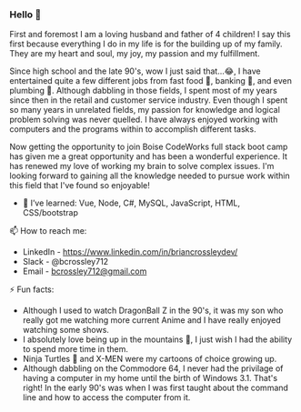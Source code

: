 ### Hello 👋
First and foremost I am a loving husband and father of 4 children!  I say this first because everything I do in my life is for the building up of my family. They are my heart and soul, my joy, my passion and my fulfillment.

Since high school and the late 90's, wow I just said that...😂, I have entertained quite a few different jobs from fast food 🌮, banking 🏧, and even plumbing 🚽.  Although dabbling in those fields, I spent most of my years since then in the retail and customer service industry.  Even though I spent so many years in unrelated fields, my passion for knowledge and logical problem solving was never quelled.  I have always enjoyed working with computers and the programs within to accomplish different tasks.

Now getting the opportunity to join Boise CodeWorks full stack boot camp has given me a great opportunity and has been a wonderful experience.  It has renewed my love of working my brain to solve complex issues.  I'm looking forward to gaining all the knowledge needed to pursue work within this field that I've found so enjoyable!

- 🌱 I’ve learned: Vue, Node, C#, MySQL, JavaScript, HTML, CSS/bootstrap

📫 How to reach me: 
- LinkedIn - https://www.linkedin.com/in/briancrossleydev/
- Slack - @bcrossley712
- Email - bcrossley712@gmail.com

⚡ Fun facts: 
- Although I used to watch DragonBall Z in the 90's, it was my son who really got me watching more current Anime and I have really enjoyed watching some shows.
- I absolutely love being up in the mountains 🌄, I just wish I had the ability to spend more time in them.
- Ninja Turtles 🐢 and X-MEN were my cartoons of choice growing up.
- Although dabbling on the Commodore 64, I never had the privilage of having a computer in my home until the birth of Windows 3.1.  That's right! In the early 90's was when I was first taught about the command line and how to access the computer from it.


<!--
**bcrossley712/bcrossley712** is a ✨ _special_ ✨ repository because its `README.md` (this file) appears on your GitHub profile.

Here are some ideas to get you started:

- 🔭 I’m currently working on ...
- 👯 I’m looking to collaborate on ...
- 🤔 I’m looking for help with ...
- 💬 Ask me about ...
-->
